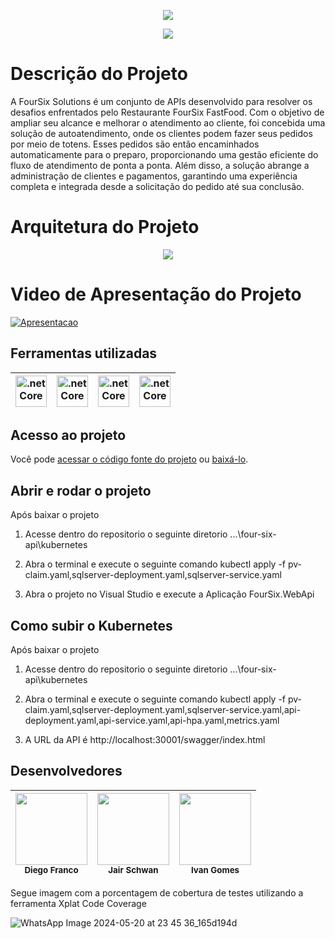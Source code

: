 
<p align="center">
   <img src="https://github.com/Schwaaan/fiap-fast-food/assets/11160318/939444af-f72e-4d5e-a73c-efdf19e66aef"/>
</p>
<p align="center">
   <img src="http://img.shields.io/static/v1?label=STATUS&message=EM%20DESENVOLVIMENTO&color=RED&style=for-the-badge" #vitrinedev/>
</p>

# Descrição do Projeto
A FourSix Solutions é um conjunto de APIs desenvolvido para resolver os desafios enfrentados pelo Restaurante FourSix FastFood. Com o objetivo de ampliar seu alcance e melhorar o atendimento ao cliente, foi concebida uma solução de autoatendimento, onde os clientes podem fazer seus pedidos por meio de totens. Esses pedidos são então encaminhados automaticamente para o preparo, proporcionando uma gestão eficiente do fluxo de atendimento de ponta a ponta. Além disso, a solução abrange a administração de clientes e pagamentos, garantindo uma experiência completa e integrada desde a solicitação do pedido até sua conclusão.

# Arquitetura do Projeto
<p align="center">
   <img src="https://github.com/Schwaaan/fiap-fast-food/assets/11160318/432f823e-7a3b-47ed-879f-b4507232f235"/>
</p>

# Video de Apresentação do Projeto
[![Apresentacao](https://img.youtube.com/vi/VAvbk4zQk-k/0.jpg)](https://www.youtube.com/watch?v=VAvbk4zQk-k)

## Ferramentas utilizadas
| <a href="https://learn.microsoft.com/pt-br/dotnet/" target="_blank"> <img src="https://github.com/Schwaaan/fiap-fast-food/assets/11160318/2d89d325-9f3d-4920-b496-dfdc9ff5ded7" alt=".netCore" height="50" /></a> | <a href="https://learn.microsoft.com/pt-br/sql/?view=sql-server-ver16" target="_blank"><img src="https://github.com/Schwaaan/fiap-fast-food/assets/11160318/4585295d-5064-421e-9652-a5dd1f38622b" alt=".netCore"  height="50"/></a> | <a href="https://docs.docker.com/manuals/" target="_blank"> <img src="https://github.com/Schwaaan/fiap-fast-food/assets/11160318/238b190a-67b1-4002-9d1d-23fe34e2bc7f" alt=".netCore" height="50"/></a> | <a href="https://kubernetes.io/pt-br/docs/home/" target="_blank"> <img src="https://github.com/Schwaaan/fiap-fast-food/assets/11160318/30c37852-b6ff-414a-9b59-0b4f5b5d499a" alt=".netCore" height="50"/></a>
| :---: | :---: | :---: | :---:
## Acesso ao projeto

Você pode [acessar o código fonte do projeto](https://github.com/Schwaaan/fiap-fast-food) ou [baixá-lo](https://github.com/Schwaaan/fiap-fast-food/archive/refs/heads/main.zip).

## Abrir e rodar o projeto

Após baixar o projeto
1. Acesse dentro do repositorio o seguinte diretorio
...\four-six-api\kubernetes

2. Abra o terminal e execute o seguinte comando
kubectl apply -f pv-claim.yaml,sqlserver-deployment.yaml,sqlserver-service.yaml

3. Abra o projeto no Visual Studio e execute a Aplicação FourSix.WebApi

## Como subir o Kubernetes

Após baixar o projeto
1. Acesse dentro do repositorio o seguinte diretorio
...\four-six-api\kubernetes

2. Abra o terminal e execute o seguinte comando
kubectl apply -f pv-claim.yaml,sqlserver-deployment.yaml,sqlserver-service.yaml,api-deployment.yaml,api-service.yaml,api-hpa.yaml,metrics.yaml

3. A URL da API é http://localhost:30001/swagger/index.html

## Desenvolvedores

| <img src="https://github.com/Schwaaan/fiap-fast-food/assets/11160318/09d0e2ab-4d4d-4874-af77-404e5cd1cd6c" width=115><br><sub>Diego Franco</sub> |  <img src="https://github.com/Schwaaan/fiap-fast-food/assets/11160318/b1ce0748-d58e-464a-ad44-1a8a6b6f82a6" width=115><br><sub>Jair Schwan</sub> | <img src="https://github.com/Schwaaan/fiap-fast-food/assets/11160318/80c49cda-1d54-4c76-b7d4-020fac25027f" width=115><br><sub>Ivan Gomes</sub> |
| :---: | :---: | :---:


Segue imagem com a porcentagem de cobertura de testes utilizando a ferramenta Xplat Code Coverage

![WhatsApp Image 2024-05-20 at 23 45 36_165d194d](https://github.com/Schwaaan/fiap-fast-food-payment/assets/49553583/cbe9ee1b-c475-4868-959a-2180573add5a)
